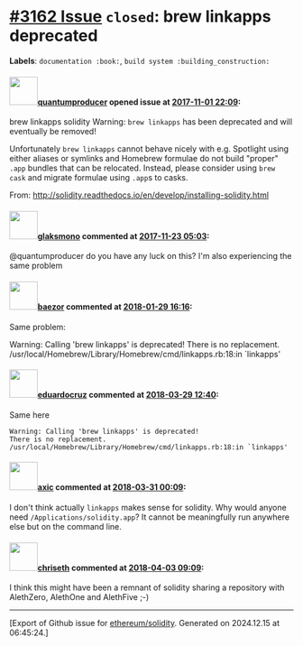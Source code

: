 # [\#3162 Issue](https://github.com/ethereum/solidity/issues/3162) `closed`: brew linkapps deprecated
**Labels**: `documentation :book:`, `build system :building_construction:`


#### <img src="https://avatars.githubusercontent.com/u/11827932?v=4" width="50">[quantumproducer](https://github.com/quantumproducer) opened issue at [2017-11-01 22:09](https://github.com/ethereum/solidity/issues/3162):

brew linkapps solidity
Warning: `brew linkapps` has been deprecated and will eventually be removed!

Unfortunately `brew linkapps` cannot behave nicely with e.g. Spotlight using
either aliases or symlinks and Homebrew formulae do not build "proper" `.app`
bundles that can be relocated. Instead, please consider using `brew cask` and
migrate formulae using `.app`s to casks.

From: http://solidity.readthedocs.io/en/develop/installing-solidity.html

#### <img src="https://avatars.githubusercontent.com/u/286254?u=8fa003c119a0e2ed8a37e11d7d673ec8032b6b75&v=4" width="50">[glaksmono](https://github.com/glaksmono) commented at [2017-11-23 05:03](https://github.com/ethereum/solidity/issues/3162#issuecomment-346532652):

@quantumproducer do you have any luck on this? I'm also experiencing the same problem

#### <img src="https://avatars.githubusercontent.com/u/3989321?u=8e01af594fe1edddc7bdb360b8fc0cdf6ccbedd5&v=4" width="50">[baezor](https://github.com/baezor) commented at [2018-01-29 16:16](https://github.com/ethereum/solidity/issues/3162#issuecomment-361297870):

Same problem:

Warning: Calling 'brew linkapps' is deprecated!
There is no replacement.
/usr/local/Homebrew/Library/Homebrew/cmd/linkapps.rb:18:in `linkapps'

#### <img src="https://avatars.githubusercontent.com/u/161669?u=0f2980b7f2630832102fc0d15700fb75303ff8f9&v=4" width="50">[eduardocruz](https://github.com/eduardocruz) commented at [2018-03-29 12:40](https://github.com/ethereum/solidity/issues/3162#issuecomment-377222450):

Same here

```
Warning: Calling 'brew linkapps' is deprecated!
There is no replacement.
/usr/local/Homebrew/Library/Homebrew/cmd/linkapps.rb:18:in `linkapps'
```

#### <img src="https://avatars.githubusercontent.com/u/20340?v=4" width="50">[axic](https://github.com/axic) commented at [2018-03-31 00:09](https://github.com/ethereum/solidity/issues/3162#issuecomment-377649913):

I don't think actually `linkapps` makes sense for solidity. Why would anyone need `/Applications/solidity.app`? It cannot be meaningfully run anywhere else but on the command line.

#### <img src="https://avatars.githubusercontent.com/u/9073706?v=4" width="50">[chriseth](https://github.com/chriseth) commented at [2018-04-03 09:09](https://github.com/ethereum/solidity/issues/3162#issuecomment-378182228):

I think this might have been a remnant of solidity sharing a repository with AlethZero, AlethOne and AlethFive ;-)


-------------------------------------------------------------------------------



[Export of Github issue for [ethereum/solidity](https://github.com/ethereum/solidity). Generated on 2024.12.15 at 06:45:24.]
